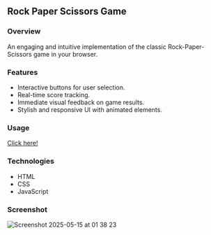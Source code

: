 ## Rock Paper Scissors Game

### Overview
An engaging and intuitive implementation of the classic Rock-Paper-Scissors game in your browser.

### Features
- Interactive buttons for user selection.
- Real-time score tracking.
- Immediate visual feedback on game results.
- Stylish and responsive UI with animated elements.

### Usage
[Click here!](https://juaniv2002.github.io/rock-paper-scissors/)

### Technologies
- HTML
- CSS
- JavaScript

### Screenshot
![Screenshot 2025-05-15 at 01 38 23](https://github.com/user-attachments/assets/d07ebeb8-f93f-4da6-860c-e506da50b64e)
